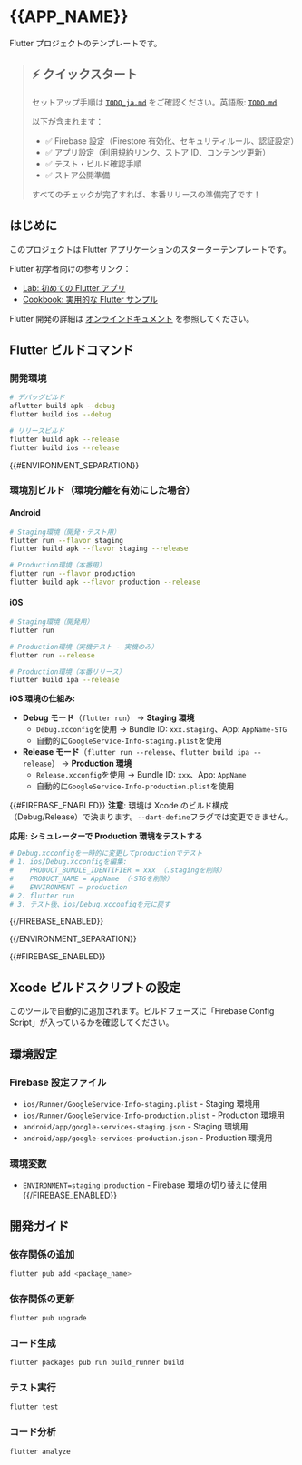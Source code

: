 # {{APP_NAME}}

Flutter プロジェクトのテンプレートです。

> ## ⚡ クイックスタート
>
> セットアップ手順は [`TODO_ja.md`](TODO_ja.md) をご確認ください。英語版: [`TODO.md`](TODO.md)
>
> 以下が含まれます：
>
> - ✅ Firebase 設定（Firestore 有効化、セキュリティルール、認証設定）
> - ✅ アプリ設定（利用規約リンク、ストア ID、コンテンツ更新）
> - ✅ テスト・ビルド確認手順
> - ✅ ストア公開準備
>
> すべてのチェックが完了すれば、本番リリースの準備完了です！

## はじめに

このプロジェクトは Flutter アプリケーションのスターターテンプレートです。

Flutter 初学者向けの参考リンク：

- [Lab: 初めての Flutter アプリ](https://docs.flutter.dev/get-started/codelab)
- [Cookbook: 実用的な Flutter サンプル](https://docs.flutter.dev/cookbook)

Flutter 開発の詳細は
[オンラインドキュメント](https://docs.flutter.dev/) を参照してください。

## Flutter ビルドコマンド

### 開発環境

```bash
# デバッグビルド
aflutter build apk --debug
flutter build ios --debug

# リリースビルド
flutter build apk --release
flutter build ios --release
```

{{#ENVIRONMENT_SEPARATION}}

### 環境別ビルド（環境分離を有効にした場合）

#### Android

```bash
# Staging環境（開発・テスト用）
flutter run --flavor staging
flutter build apk --flavor staging --release

# Production環境（本番用）
flutter run --flavor production
flutter build apk --flavor production --release
```

#### iOS

```bash
# Staging環境（開発用）
flutter run

# Production環境（実機テスト - 実機のみ）
flutter run --release

# Production環境（本番リリース）
flutter build ipa --release
```

**iOS 環境の仕組み:**

- **Debug モード**（`flutter run`） → **Staging 環境**
  - `Debug.xcconfig`を使用 → Bundle ID: `xxx.staging`、App: `AppName-STG`
  - 自動的に`GoogleService-Info-staging.plist`を使用
- **Release モード**（`flutter run --release`、`flutter build ipa --release`） → **Production 環境**
  - `Release.xcconfig`を使用 → Bundle ID: `xxx`、App: `AppName`
  - 自動的に`GoogleService-Info-production.plist`を使用

{{#FIREBASE_ENABLED}}
**注意**: 環境は Xcode のビルド構成（Debug/Release）で決まります。`--dart-define`フラグでは変更できません。

**応用: シミュレーターで Production 環境をテストする**

```bash
# Debug.xcconfigを一時的に変更してproductionでテスト
# 1. ios/Debug.xcconfigを編集:
#    PRODUCT_BUNDLE_IDENTIFIER = xxx （.stagingを削除）
#    PRODUCT_NAME = AppName （-STGを削除）
#    ENVIRONMENT = production
# 2. flutter run
# 3. テスト後、ios/Debug.xcconfigを元に戻す
```

{{/FIREBASE_ENABLED}}

{{/ENVIRONMENT_SEPARATION}}

{{#FIREBASE_ENABLED}}

## Xcode ビルドスクリプトの設定

このツールで自動的に追加されます。ビルドフェーズに「Firebase Config Script」が入っているかを確認してください。

## 環境設定

### Firebase 設定ファイル

- `ios/Runner/GoogleService-Info-staging.plist` - Staging 環境用
- `ios/Runner/GoogleService-Info-production.plist` - Production 環境用
- `android/app/google-services-staging.json` - Staging 環境用
- `android/app/google-services-production.json` - Production 環境用

### 環境変数

- `ENVIRONMENT=staging|production` - Firebase 環境の切り替えに使用
  {{/FIREBASE_ENABLED}}

## 開発ガイド

### 依存関係の追加

```bash
flutter pub add <package_name>
```

### 依存関係の更新

```bash
flutter pub upgrade
```

### コード生成

```bash
flutter packages pub run build_runner build
```

### テスト実行

```bash
flutter test
```

### コード分析

```bash
flutter analyze
```
